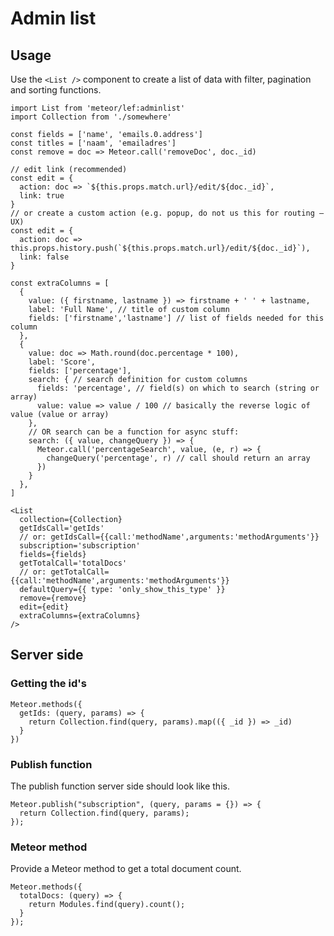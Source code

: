 # Admin list

## Usage

Use the `<List />` component to create a list of data with filter, pagination and sorting functions.

```JSX
import List from 'meteor/lef:adminlist'
import Collection from './somewhere'

const fields = ['name', 'emails.0.address']
const titles = ['naam', 'emailadres']
const remove = doc => Meteor.call('removeDoc', doc._id)

// edit link (recommended)
const edit = {
  action: doc => `${this.props.match.url}/edit/${doc._id}`,
  link: true
}
// or create a custom action (e.g. popup, do not us this for routing – UX)
const edit = {
  action: doc => this.props.history.push(`${this.props.match.url}/edit/${doc._id}`),
  link: false
}

const extraColumns = [
  {
    value: ({ firstname, lastname }) => firstname + ' ' + lastname,
    label: 'Full Name', // title of custom column
    fields: ['firstname','lastname'] // list of fields needed for this column
  },
  {
    value: doc => Math.round(doc.percentage * 100),
    label: 'Score',
    fields: ['percentage'],
    search: { // search definition for custom columns
      fields: 'percentage', // field(s) on which to search (string or array)
      value: value => value / 100 // basically the reverse logic of value (value or array)
    },
    // OR search can be a function for async stuff:
    search: ({ value, changeQuery }) => {
      Meteor.call('percentageSearch', value, (e, r) => {
        changeQuery('percentage', r) // call should return an array
      })
    }
  },
]

<List
  collection={Collection}
  getIdsCall='getIds'
  // or: getIdsCall={{call:'methodName',arguments:'methodArguments'}}
  subscription='subscription'
  fields={fields}
  getTotalCall='totalDocs'
  // or: getTotalCall={{call:'methodName',arguments:'methodArguments'}}
  defaultQuery={{ type: 'only_show_this_type' }}
  remove={remove}
  edit={edit}
  extraColumns={extraColumns}
/>
```

## Server side

### Getting the id's

```JS
Meteor.methods({
  getIds: (query, params) => {
    return Collection.find(query, params).map(({ _id }) => _id)
  }
})
```

### Publish function

The publish function server side should look like this.

```JS
Meteor.publish("subscription", (query, params = {}) => {
  return Collection.find(query, params);
});
```

### Meteor method

Provide a Meteor method to get a total document count.

```JS
Meteor.methods({
  totalDocs: (query) => {
    return Modules.find(query).count();
  }
});
```
